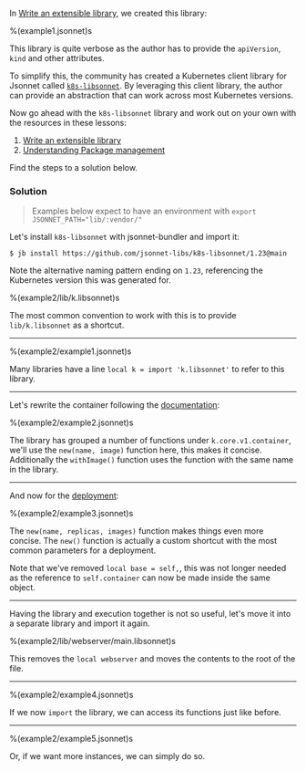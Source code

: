 In [Write an extensible library](lesson1.md), we created this library:

%(example1.jsonnet)s

This library is quite verbose as the author has to provide the `apiVersion`, `kind` and
other attributes.

To simplify this, the community has created a Kubernetes client library for Jsonnet called
[`k8s-libsonnet`](https://github.com/jsonnet-libs/k8s-libsonnet). By leveraging this
client library, the author can provide an abstraction that can work across most Kubernetes
versions.

Now go ahead with the `k8s-libsonnet` library and work out on your own with the resources
in these lessons:

1. [Write an extensible library](lesson1.md)
1. [Understanding Package management](lesson2.md)

Find the steps to a solution below.

### Solution

> Examples below expect to have an environment with `export JSONNET_PATH="lib/:vendor/"`

Let's install `k8s-libsonnet` with jsonnet-bundler and import it:

`$ jb install https://github.com/jsonnet-libs/k8s-libsonnet/1.23@main`

Note the alternative naming pattern ending on `1.23`, referencing the Kubernetes version
this was generated for.

%(example2/lib/k.libsonnet)s

The most common convention to work with this is to provide `lib/k.libsonnet` as
a shortcut.

---

%(example2/example1.jsonnet)s

Many libraries have a line `local k = import 'k.libsonnet'` to refer to this
library.

---

Let's rewrite the container following the
[documentation](https://jsonnet-libs.github.io/k8s-libsonnet/1.23/core/v1/container/):

%(example2/example2.jsonnet)s

The library has grouped a number of functions under `k.core.v1.container`, we'll use the
`new(name, image)` function here, this makes it concise. Additionally the `withImage()`
function uses the function with the same name in the library.

---

And now for the
[deployment](https://jsonnet-libs.github.io/k8s-libsonnet/1.23/apps/v1/deployment/):

%(example2/example3.jsonnet)s

The `new(name, replicas, images)` function makes things even more concise. The `new()`
function is actually a custom shortcut with the most common parameters for a deployment.

Note that we've removed `local base = self,`, this was not longer needed as the reference
to `self.container` can now be made inside the same object.

---

Having the library and execution together is not so useful, let's move it into a separate
library and import it again.

%(example2/lib/webserver/main.libsonnet)s

This removes the `local webserver` and moves the contents to the root of the file.

---

%(example2/example4.jsonnet)s

If we now `import` the library, we can access its functions just like before.

---

%(example2/example5.jsonnet)s

Or, if we want more instances, we can simply do so.
